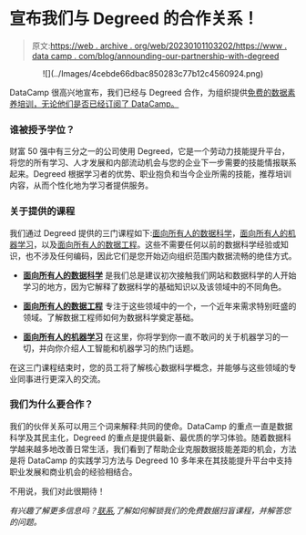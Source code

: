 # 宣布我们与 Degreed 的合作关系！

> 原文:[https://web . archive . org/web/20230101103202/https://www . data camp . com/blog/announding-our-partnership-with-degreed](https://web.archive.org/web/20230101103202/https://www.datacamp.com/blog/announcing-our-partnership-with-degreed)

<center>![](../Images/4cebde66dbac850283c77b12c4560924.png)</center>

DataCamp 很高兴地宣布，我们已经与 Degreed 合作，为组织提供[免费的数据素养培训，无论他们是否已经订阅了 DataCamp。](https://web.archive.org/web/20220808011354/http://www.datacamp.com/degreed-data-science-training)

### 谁被授予学位？

财富 50 强中有三分之一的公司使用 Degreed，它是一个劳动力技能提升平台，将您的所有学习、人才发展和内部流动机会与您的企业下一步需要的技能情报联系起来。Degreed 根据学习者的优势、职业抱负和当今企业所需的技能，推荐培训内容，从而个性化地为学习者提供服务。

### 关于提供的课程

我们通过 Degreed 提供的三门课程如下:[面向所有人的数据科学](https://web.archive.org/web/20220808011354/https://www.datacamp.com/courses/data-science-for-everyone)，[面向所有人的机器学习](https://web.archive.org/web/20220808011354/https://www.datacamp.com/courses/machine-learning-for-everyone)，以及[面向所有人的数据工程](https://web.archive.org/web/20220808011354/https://www.datacamp.com/courses/data-engineering-for-everyone)。这些不需要任何以前的数据科学经验或知识，也不涉及任何编码，因此它们是您开始迈向组织范围内数据流畅的绝佳方式。

*   [**面向所有人的数据科学**](https://web.archive.org/web/20220808011354/https://www.datacamp.com/courses/data-science-for-everyone) 是我们总是建议初次接触我们网站和数据科学的人开始学习的地方，因为它解释了数据科学的基础知识以及该领域中的不同角色。

*   [**面向所有人的数据工程**](https://web.archive.org/web/20220808011354/https://www.datacamp.com/courses/data-engineering-for-everyone) 专注于这些领域中的一个，一个近年来需求特别旺盛的领域。了解数据工程师如何为数据科学奠定基础。

*   [**面向所有人的机器学习**](https://web.archive.org/web/20220808011354/https://www.datacamp.com/courses/machine-learning-for-everyone) 在这里，你将学到你一直不敢问的关于机器学习的一切，并向你介绍人工智能和机器学习的热门话题。

在这三门课程结束时，您的员工将了解核心数据科学概念，并能够与这些领域的专业同事进行更深入的交流。

### 我们为什么要合作？

我们的伙伴关系可以用三个词来解释:共同的使命。DataCamp 的重点一直是数据科学及其民主化，Degreed 的重点是提供最新、最优质的学习体验。随着数据科学越来越多地改善日常生活，我们看到了帮助企业克服数据技能差距的机会，方法是将 DataCamp 的实践学习方法与 Degreed 10 多年来在其技能提升平台中支持职业发展和商业机会的经验相结合。

不用说，我们对此很期待！

*有兴趣了解更多信息吗？[联系](https://web.archive.org/web/20220808011354/http://datacamp.com/degreed-data-science-training),了解如何解锁我们的免费数据扫盲课程，并解答您的问题。*